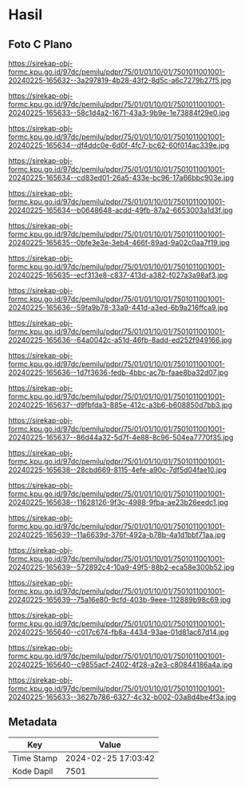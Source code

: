 # Hasil

## Foto C Plano

https://sirekap-obj-formc.kpu.go.id/97dc/pemilu/pdpr/75/01/01/10/01/7501011001001-20240225-165632--3a297819-4b28-43f2-8d5c-a6c7279b27f5.jpg

https://sirekap-obj-formc.kpu.go.id/97dc/pemilu/pdpr/75/01/01/10/01/7501011001001-20240225-165633--58c1d4a2-1671-43a3-9b9e-1e73884f29e0.jpg

https://sirekap-obj-formc.kpu.go.id/97dc/pemilu/pdpr/75/01/01/10/01/7501011001001-20240225-165634--df4ddc0e-6d0f-4fc7-bc62-60f014ac339e.jpg

https://sirekap-obj-formc.kpu.go.id/97dc/pemilu/pdpr/75/01/01/10/01/7501011001001-20240225-165634--cd83ed01-26a5-433e-bc96-17a66bbc903e.jpg

https://sirekap-obj-formc.kpu.go.id/97dc/pemilu/pdpr/75/01/01/10/01/7501011001001-20240225-165634--b0648648-acdd-49fb-87a2-6653003a1d3f.jpg

https://sirekap-obj-formc.kpu.go.id/97dc/pemilu/pdpr/75/01/01/10/01/7501011001001-20240225-165635--0bfe3e3e-3eb4-466f-89ad-9a02c0aa7f19.jpg

https://sirekap-obj-formc.kpu.go.id/97dc/pemilu/pdpr/75/01/01/10/01/7501011001001-20240225-165635--ecf313e8-c837-413d-a382-f027a3a98af3.jpg

https://sirekap-obj-formc.kpu.go.id/97dc/pemilu/pdpr/75/01/01/10/01/7501011001001-20240225-165636--59fa9b78-33a9-441d-a3ed-6b9a216ffca9.jpg

https://sirekap-obj-formc.kpu.go.id/97dc/pemilu/pdpr/75/01/01/10/01/7501011001001-20240225-165636--64a0042c-a51d-46fb-8add-ed252f949166.jpg

https://sirekap-obj-formc.kpu.go.id/97dc/pemilu/pdpr/75/01/01/10/01/7501011001001-20240225-165636--1d7f3636-fedb-4bbc-ac7b-faae8ba32d07.jpg

https://sirekap-obj-formc.kpu.go.id/97dc/pemilu/pdpr/75/01/01/10/01/7501011001001-20240225-165637--d9fbfda3-885e-412c-a3b6-b608850d7bb3.jpg

https://sirekap-obj-formc.kpu.go.id/97dc/pemilu/pdpr/75/01/01/10/01/7501011001001-20240225-165637--86d44a32-5d7f-4e88-8c96-504ea7770f35.jpg

https://sirekap-obj-formc.kpu.go.id/97dc/pemilu/pdpr/75/01/01/10/01/7501011001001-20240225-165638--28cbd669-8115-4efe-a90c-7df5d04fae10.jpg

https://sirekap-obj-formc.kpu.go.id/97dc/pemilu/pdpr/75/01/01/10/01/7501011001001-20240225-165638--11628126-9f3c-4988-9fba-ae23b26eedc1.jpg

https://sirekap-obj-formc.kpu.go.id/97dc/pemilu/pdpr/75/01/01/10/01/7501011001001-20240225-165639--11a6639d-376f-492a-b78b-4a1d1bbf71aa.jpg

https://sirekap-obj-formc.kpu.go.id/97dc/pemilu/pdpr/75/01/01/10/01/7501011001001-20240225-165639--572892c4-10a9-49f5-88b2-eca58e300b52.jpg

https://sirekap-obj-formc.kpu.go.id/97dc/pemilu/pdpr/75/01/01/10/01/7501011001001-20240225-165639--75a16e80-9cfd-403b-9eee-112889b98c69.jpg

https://sirekap-obj-formc.kpu.go.id/97dc/pemilu/pdpr/75/01/01/10/01/7501011001001-20240225-165640--c017c674-fb8a-4434-93ae-01d81ac67d14.jpg

https://sirekap-obj-formc.kpu.go.id/97dc/pemilu/pdpr/75/01/01/10/01/7501011001001-20240225-165640--c9855acf-2402-4f28-a2e3-c80844186a4a.jpg

https://sirekap-obj-formc.kpu.go.id/97dc/pemilu/pdpr/75/01/01/10/01/7501011001001-20240225-165633--3627b786-6327-4c32-b002-03a8d4be4f3a.jpg


## Metadata

| Key        | Value               |
| ---------- | ------------------- |
| Time Stamp | 2024-02-25 17:03:42 |
| Kode Dapil | 7501                |



